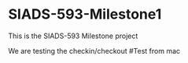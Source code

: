 # SIADS-593-Milestone1

This is the SIADS-593 Milestone project

We are testing the checkin/checkout
#Test from mac
